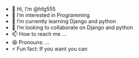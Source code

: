 - 👋 Hi, I’m @hfg555
- 👀 I’m interested in Programming
- 🌱 I’m currently learning Django and python
- 💞️ I’m looking to collaborate on Django and python
- 📫 How to reach me ...
- 😄 Pronouns: ...
- ⚡ Fun fact: If you want you can 

<!---
hfg555/hfg555 is a ✨ special ✨ repository because its `README.md` (this file) appears on your GitHub profile.
You can click the Preview link to take a look at your changes.
--->
